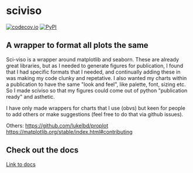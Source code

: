 # sciviso
[![codecov.io](https://codecov.io/github/ArianeMora/sciviso/coverage.svg?branch=master)](https://codecov.io/github/ArianeMora/sciviso?branch=master)
[![PyPI](https://img.shields.io/pypi/v/sciviso)](https://pypi.org/project/sciviso/)

## A wrapper to format all plots the same 

Sci-viso is a wrapper around matplotlib and seaborn. These are already great libraries, but as I needed to generate
figures for publication, I found that I had specific formats that I needed, and continually adding these in was
making my code clunky and repetative. I also wanted my charts within a publication to have the same "look and feel",
like palette, font, sizing etc. So I made sciviso so that my figures could come out of python "publication ready" and
asthetic.

I have only made wrappers for charts that I use (obvs) but keen for people to add others or make suggestions (feel free
to do that via github issues).

Others:
https://github.com/lukelbd/proplot
https://matplotlib.org/stable/index.html#contributing

## Check out the docs

[Link to docs](https://arianemora.github.io/sciviso/)
